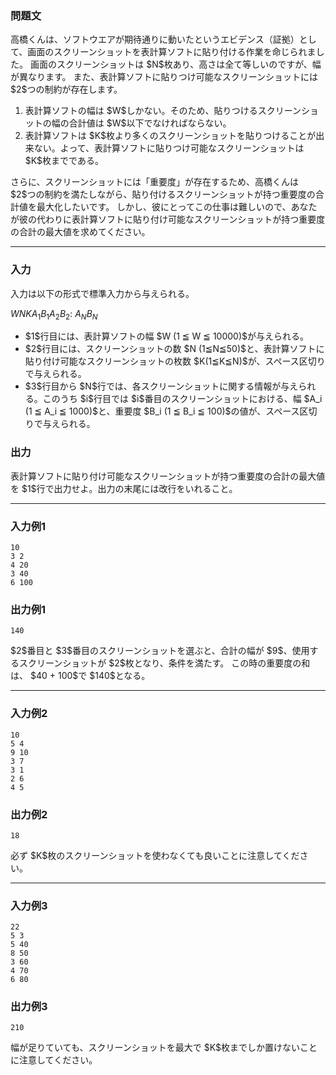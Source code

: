 
<div>

<div>

<div>

<section>

### **問題文**

<p>
高橋くんは、ソフトウエアが期待通りに動いたというエビデンス（証拠）として、画面のスクリーンショットを表計算ソフトに貼り付ける作業を命じられました。
画面のスクリーンショットは $N$枚あり、高さは全て等しいのですが、幅が異なります。
また、表計算ソフトに貼りつけ可能なスクリーンショットには $2$つの制約が存在します。
</p>

<ol>

<li>
表計算ソフトの幅は $W$しかない。そのため、貼りつけるスクリーンショットの幅の合計値は $W$以下でなければならない。
</li>

<li>
表計算ソフトは $K$枚より多くのスクリーンショットを貼りつけることが出来ない。よって、表計算ソフトに貼りつけ可能なスクリーンショットは $K$枚までである。
</li>

</ol>

<p>
さらに、スクリーンショットには「重要度」が存在するため、高橋くんは $2$つの制約を満たしながら、貼り付けるスクリーンショットが持つ重要度の合計値を最大化したいです。
しかし、彼にとってこの仕事は難しいので、あなたが彼の代わりに表計算ソフトに貼り付け可能なスクリーンショットが持つ重要度の合計の最大値を求めてください。
</p>

</section>

</div>

---

<div>

<div>

<section>

### **入力**

<p>
入力は以下の形式で標準入力から与えられる。
</p>

<div>

$W$$N$$K$$A_1$$B_1$$A_2$$B_2$:
$A_N$$B_N$
</div>

<ul>

<li>
$1$行目には、表計算ソフトの幅 $W (1 ≦ W ≦ 10000)$が与えられる。
</li>

<li>
$2$行目には、スクリーンショットの数 $N (1≦N≦50)$と、表計算ソフトに貼り付け可能なスクリーンショットの枚数 $K(1≦K≦N)$が、スペース区切りで与えられる。
</li>

<li>
$3$行目から $N$行では、各スクリーンショットに関する情報が与えられる。このうち $i$行目では $i$番目のスクリーンショットにおける、幅 $A_i (1 ≦ A_i ≦ 1000)$と、重要度 $B_i (1 ≦ B_i ≦ 100)$の値が、スペース区切りで与えられる。
</li>

</ul>

</section>

</div>

<div>

<section>

### **出力**

<p>
表計算ソフトに貼り付け可能なスクリーンショットが持つ重要度の合計の最大値を $1$行で出力せよ。出力の末尾には改行をいれること。
</p>

</section>

</div>

</div>

---

<div>

<section>

### **入力例1**

```
10
3 2
4 20
3 40
6 100
```

</section>

</div>

<div>

<section>

### **出力例1**

```
140
```

<p>
$2$番目と $3$番目のスクリーンショットを選ぶと、合計の幅が $9$、使用するスクリーンショットが $2$枚となり、条件を満たす。
この時の重要度の和は、 $40 + 100$で $140$となる。
</p>

</section>

</div>

---

<div>

<section>

### **入力例2**

```
10
5 4
9 10
3 7
3 1
2 6
4 5
```

</section>

</div>

<div>

<section>

### **出力例2**

```
18
```

<p>
必ず $K$枚のスクリーンショットを使わなくても良いことに注意してください。
</p>

</section>

</div>

---

<div>

<section>

### **入力例3**

```
22
5 3
5 40
8 50
3 60
4 70
6 80
```

</section>

</div>

<div>

<section>

### **出力例3**

```
210
```

<p>
幅が足りていても、スクリーンショットを最大で $K$枚までしか置けないことに注意してください。
</p>

</section>

</div>

</div>

</div>
